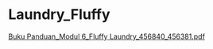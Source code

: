 # Laundry_Fluffy
[Buku Panduan_Modul 6_Fluffy Laundry_456840_456381.pdf](https://github.com/WardatulRadhiyyah/Laundry_Fluffy/files/6644370/Buku.Panduan_Modul.6_Fluffy.Laundry_456840_456381.pdf)
